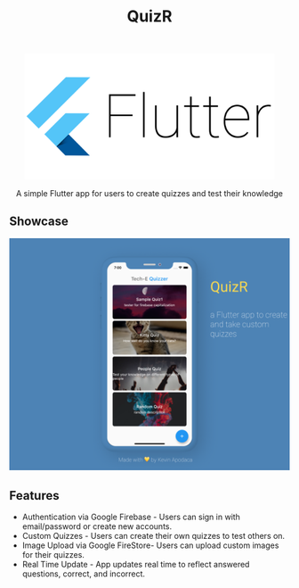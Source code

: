 <h1 align="center"> QuizR </h1> <br>
<p align="center">
  <a href="https://flutter.dev/">
    <img alt="Flutter" title="FlutterDev" src="flutter_logo.png" width="450">
  </a>
</p>

<p align="center">
 A simple Flutter app for users to create quizzes and test their knowledge
</p>

## Showcase

<p align="center">
  <img src = "AppShowcase.png" width=700>
</p>

## Features

* Authentication via Google Firebase - Users can sign in with email/password or create new accounts.
* Custom Quizzes - Users can create their own quizzes to test others on.
* Image Upload via Google FireStore- Users can upload custom images for their quizzes.
* Real Time Update - App updates real time to reflect answered questions, correct, and incorrect.
